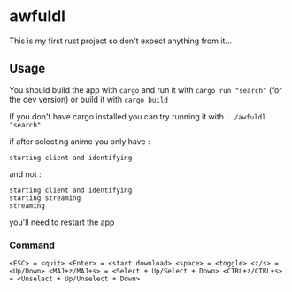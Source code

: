 # awfuldl

This is my first rust project so don't expect anything from it...

## Usage

You should build the app with `cargo` and run it with `cargo run "search"` (for the dev version) or build it with `cargo build`

If you don't have cargo installed you can try running it with :
`./awfuldl "search"`

if after selecting anime you only have :

```text
starting client and identifying
```

and not :

```text
starting client and identifying
starting streaming
streaming
```

you'll need to restart the app

### Command

`<ESC> = <quit> <Enter> = <start download> <space> = <toggle> <z/s> = <Up/Down> <MAJ+z/MAJ+s> = <Select + Up/Select + Down> <CTRL+z/CTRL+s> = <Unselect + Up/Unselect + Down>`
